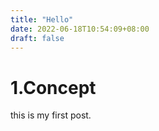 ```yaml
---
title: "Hello"
date: 2022-06-18T10:54:09+08:00
draft: false
---
```


# 1.Concept
this is my first post.
